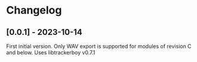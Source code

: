 
# Changelog

## [0.0.1] - 2023-10-14

First initial version. Only WAV export is supported for modules of revision C
and below. Uses libtrackerboy v0.7.1

